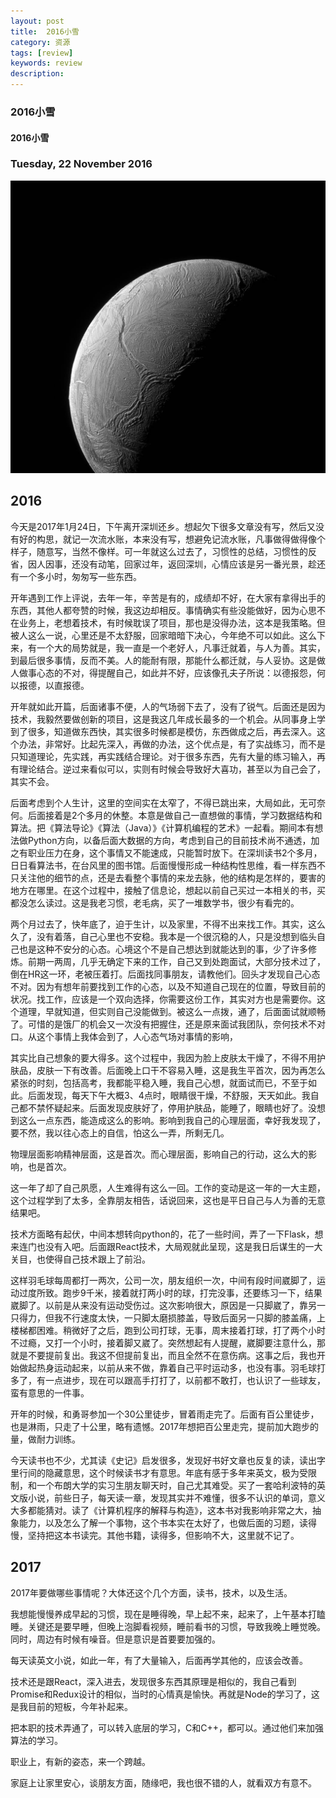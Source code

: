 ```yaml
---
layout: post
title:  2016小雪
category: 资源
tags: [review]
keywords: review
description:
---
```


### 2016小雪

#### 2016小雪

###  Tuesday, 22 November 2016

![cassini](/../../assets/img/resource/2016/cassini_22.jpg)

## 2016

今天是2017年1月24日，下午离开深圳还乡。想起欠下很多文章没有写，然后又没有好的构思，就记一次流水账，本来没有写，想避免记流水账，凡事做得做得像个样子，随意写，当然不像样。可一年就这么过去了，习惯性的总结，习惯性的反省，因人因事，还没有动笔，回家过年，返回深圳，心情应该是另一番光景，趁还有一个多小时，匆匆写一些东西。

开年遇到工作上评说，去年一年，辛苦是有的，成绩却不好，在大家有拿得出手的东西，其他人都夸赞的时候，我这边却相反。事情确实有些没能做好，因为心思不在业务上，老想着技术，有时候耽误了项目，那也是没得办法，这本是我策略。但被人这么一说，心里还是不太舒服，回家暗暗下决心，今年绝不可以如此。这么下来，有一个大的局势就是，我一直是一个老好人，凡事迁就着，与人为善。其实，到最后很多事情，反而不美。人的能耐有限，那能什么都迁就，与人妥协。这是做人做事心态的不对，得提醒自己，如此并不好，应该像孔夫子所说：以德报怨，何以报德，以直报德。

开年就如此开篇，后面诸事不便，人的气场弱下去了，没有了锐气。后面还是因为技术，我毅然要做创新的项目，这是我这几年成长最多的一个机会。从同事身上学到了很多，知道做东西快，其实很多时候都是模仿，东西做成之后，再去深入。这个办法，非常好。比起先深入，再做的办法，这个优点是，有了实战练习，而不是只知道理论，先实践，再实践结合理论。对于很多东西，先有大量的练习输入，再有理论结合。逆过来看似可以，实则有时候会导致好大喜功，甚至以为自己会了，其实不会。

后面考虑到个人生计，这里的空间实在太窄了，不得已跳出来，大局如此，无可奈何。后面接着是2个多月的休整。本意是做自己一直想做的事情，学习数据结构和算法。把《算法导论》《算法（Java）》《计算机编程的艺术》一起看。期间本有想法做Python方向，以备后面大数据的方向，考虑到自己的目前技术尚不通透，加之有职业压力在身，这个事情又不能速成，只能暂时放下。在深圳读书2个多月，日日看算法书，在台风里的图书馆。后面慢慢形成一种结构性思维，看一样东西不只关注他的细节的点，还是去看整个事情的来龙去脉，他的结构是怎样的，要害的地方在哪里。在这个过程中，接触了信息论，想起以前自己买过一本相关的书，买都没怎么读过。这是我老习惯，老毛病，买了一堆数学书，很少有看完的。

两个月过去了，快年底了，迫于生计，以及家里，不得不出来找工作。其实，这么久了，没有着落，自己心里也不安稳。我本是一个很沉稳的人，只是没想到临头自己也是这种不安分的心态。心境这个不是自己想达到就能达到的事，少了许多修炼。前期一两周，几乎无确定下来的工作，自己又到处跑面试，大部分技术过了，倒在HR这一环，老被压着打。后面找同事朋友，请教他们。回头才发现自己心态不对。因为有想年前要找到工作的心态，以及不知道自己现在的位置，导致目前的状况。找工作，应该是一个双向选择，你需要这份工作，其实对方也是需要你。这个道理，早就知道，但实则自己没能做到。被这么一点拨，通了，后面面试就顺畅了。可惜的是饿厂的机会又一次没有把握住，还是原来面试我团队，奈何技术不对口。从这个事情上我体会到了，人心态气场对事情的影响，

其实比自己想象的要大得多。这个过程中，我因为脸上皮肤太干燥了，不得不用护肤品，皮肤一下有改善。后面晚上口干不容易入睡，这是我生平首次，因为再怎么紧张的时刻，包括高考，我都能平稳入睡，我自己心想，就面试而已，不至于如此。后面发现，每天下午大概3、4点时，眼睛很干燥，不舒服，天天如此。我自己都不禁怀疑起来。后面发现皮肤好了，停用护肤品，能睡了，眼睛也好了。没想到这么一点东西，能造成这么的影响。影响到我自己的心理层面，幸好我发现了，要不然，我以往心态上的自信，怕这么一弄，所剩无几。

物理层面影响精神层面，这是首次。而心理层面，影响自己的行动，这么大的影响，也是首次。

这一年了却了自己夙愿，人生难得有这么一回。工作的变动是这一年的一大主题，这个过程学到了太多，全靠朋友相告，话说回来，这也是平日自己与人为善的无意结果吧。

技术方面略有起伏，中间本想转向python的，花了一些时间，弄了一下Flask，想来连门也没有入吧。后面跟React技术，大局观就此呈现，这是我日后谋生的一大关目，也使得自己技术跟上了前沿。

这样羽毛球每周都打一两次，公司一次，朋友组织一次，中间有段时间崴脚了，运动过度所致。跑步9千米，接着就打两小时的球，打完没事，还要练习一下，结果崴脚了。以前是从来没有运动受伤过。这次影响很大，原因是一只脚崴了，靠另一只得力，但我不行速度太快，一只脚太磨损膝盖，导致后面另一只脚的膝盖痛，上楼梯都困难。稍微好了之后，跑到公司打球，无事，周末接着打球，打了两个小时不过瘾，又打一个小时，接着脚又崴了。突然想起有人提醒，崴脚要注意什么，那就是不要提前复出。我这不但提前复出，而且全然不在意伤病。这事之后，我也开始做起热身运动起来，以前从来不做，靠着自己平时运动多，也没有事。羽毛球打多了，有一点进步，现在可以跟高手打打了，以前都不敢打，也认识了一些球友，蛮有意思的一件事。

开年的时候，和勇哥参加一个30公里徒步，冒着雨走完了。后面有百公里徒步，也是淋雨，只走了十公里，略有遗憾。2017年想把百公里走完，提前加大跑步的量，做耐力训练。

今天读书也不少，尤其读《史记》启发很多，发现好书好文章也反复的读，读出字里行间的隐藏意思，这个时候读书才有意思。年底有感于多年来英文，极为受限制，和一个布朗大学的实习生朋友聊天时，自己尤其难受。买了一套哈利波特的英文版小说，前些日子，每天读一章，发现其实并不难懂，很多不认识的单词，意义大多都能猜对。读了《计算机程序的解释与构造》，这本书对我影响非常之大，抽象能力，以及怎么了解一个事物，这个书本实在太好了，也做后面的习题，读得慢，坚持把这本书读完。其他书籍，读得多，但影响不大，这里就不记了。

## 2017
2017年要做哪些事情呢？大体还这个几个方面，读书，技术，以及生活。

我想能慢慢养成早起的习惯，现在是睡得晚，早上起不来，起来了，上午基本打瞌睡。关键还是要早睡，但晚上泡脚看视频，睡前看书的习惯，导致我晚上睡觉晚。同时，周边有时候有噪音。但是意识是首要要加强的。

每天读英文小说，如此一年，有了大量输入，后面再学其他的，应该会改善。

技术还是跟React，深入进去，发现很多东西其原理是相似的，我自己看到Promise和Redux设计的相似，当时的心情真是愉快。再就是Node的学习了，这是我目前的短板，今年补起来。

把本职的技术弄通了，可以转入底层的学习，C和C++，都可以。通过他们来加强算法的学习。

职业上，有新的姿态，来一个跨越。

家庭上让家里安心，谈朋友方面，随缘吧，我也很不错的人，就看双方有意不。
